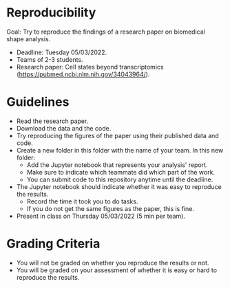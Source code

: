 # Reproducibility

Goal: Try to reproduce the findings of a research paper on biomedical shape analysis.

- Deadline: Tuesday 05/03/2022.
- Teams of 2-3 students.
- Research paper: Cell states beyond transcriptomics (https://pubmed.ncbi.nlm.nih.gov/34043964/).

# Guidelines

- Read the research paper.
- Download the data and the code.
- Try reproducing the figures of the paper using their published data and code.
- Create a new folder in this folder with the name of your team. In this new folder:
  - Add the Jupyter notebook that represents your analysis' report.
  - Make sure to indicate which teammate did which part of the work.
  - You can submit code to this repository anytime until the deadline.
- The Jupyter notebook should indicate whether it was easy to reproduce the results.
  - Record the time it took you to do tasks.
  - If you do not get the same figures as the paper, this is fine.
- Present in class on Thursday 05/03/2022 (5 min per team).

# Grading Criteria

- You will not be graded on whether you reproduce the results or not.
- You will be graded on your assessment of whether it is easy or hard to reproduce the results.
